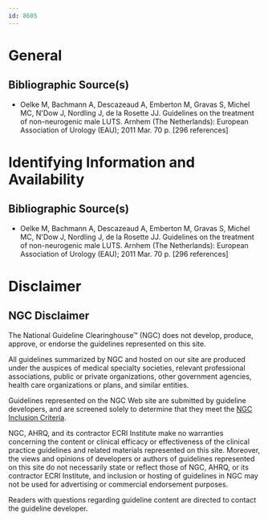 ```yaml
---
id: 8605
---
```


# General

## Bibliographic Source(s)

- Oelke M, Bachmann A, Descazeaud A, Emberton M, Gravas S, Michel MC, N'Dow J, Nordling J, de la Rosette JJ. Guidelines on the treatment of non-neurogenic male LUTS. Arnhem (The Netherlands): European Association of Urology (EAU); 2011 Mar. 70 p. [296 references]

# Identifying Information and Availability

## Bibliographic Source(s)

- Oelke M, Bachmann A, Descazeaud A, Emberton M, Gravas S, Michel MC, N'Dow J, Nordling J, de la Rosette JJ. Guidelines on the treatment of non-neurogenic male LUTS. Arnhem (The Netherlands): European Association of Urology (EAU); 2011 Mar. 70 p. [296 references]

# Disclaimer

## NGC Disclaimer

The National Guideline Clearinghouse™ (NGC) does not develop, produce, approve, or endorse the guidelines represented on this site.

All guidelines summarized by NGC and hosted on our site are produced under the auspices of medical specialty societies, relevant professional associations, public or private organizations, other government agencies, health care organizations or plans, and similar entities.

Guidelines represented on the NGC Web site are submitted by guideline developers, and are screened solely to determine that they meet the [NGC Inclusion Criteria](/help-and-about/summaries/inclusion-criteria).

NGC, AHRQ, and its contractor ECRI Institute make no warranties concerning the content or clinical efficacy or effectiveness of the clinical practice guidelines and related materials represented on this site. Moreover, the views and opinions of developers or authors of guidelines represented on this site do not necessarily state or reflect those of NGC, AHRQ, or its contractor ECRI Institute, and inclusion or hosting of guidelines in NGC may not be used for advertising or commercial endorsement purposes.

Readers with questions regarding guideline content are directed to contact the guideline developer.


